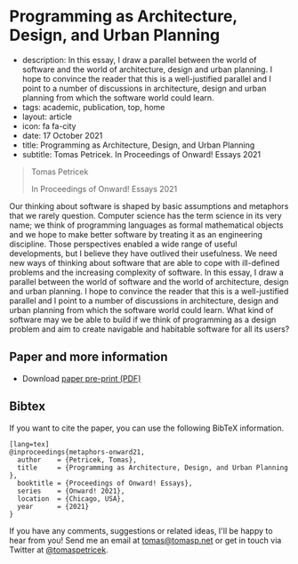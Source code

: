 # Programming as Architecture, Design, and Urban Planning

 - description: In this essay, I draw a parallel
     between the world of software and the world of architecture, design and urban planning. I hope to
     convince the reader that this is a well-justified parallel and I point to a number of discussions
     in architecture, design and urban planning from which the software world could learn.
 - tags: academic, publication, top, home
 - layout: article
 - icon: fa fa-city
 - date: 17 October 2021
 - title: Programming as Architecture, Design, and Urban Planning
 - subtitle: Tomas Petricek. In Proceedings of Onward! Essays 2021

> Tomas Petricek
>
> In Proceedings of Onward! Essays 2021

Our thinking about software is shaped by basic assumptions and metaphors that we rarely question.
Computer science has the term science in its very name; we think of programming languages as formal
mathematical objects and we hope to make better software by treating it as an engineering
discipline. Those perspectives enabled a wide range of useful developments, but I believe they have
outlived their usefulness. We need new ways of thinking about software that are able to cope with
ill-defined problems and the increasing complexity of software. In this essay, I draw a parallel
between the world of software and the world of architecture, design and urban planning. I hope to
convince the reader that this is a well-justified parallel and I point to a number of discussions
in architecture, design and urban planning from which the software world could learn. What kind of
software may we be able to build if we think of programming as a design problem and aim to create
navigable and habitable software for all its users?

## Paper and more information

 - Download [paper pre-print (PDF)](metaphors.pdf)

## <a id="cite">Bibtex</a>
If you want to cite the paper, you can use the following BibTeX information.

    [lang=tex]
    @inproceedings{metaphors-onward21,
      author    = {Petricek, Tomas},
      title     = {Programming as Architecture, Design, and Urban Planning },
      booktitle = {Proceedings of Onward! Essays},
      series    = {Onward! 2021},
      location  = {Chicago, USA},
      year      = {2021}
    }

If you have any comments, suggestions or related ideas, I'll be happy to
hear from you! Send me an email at [tomas@tomasp.net](mailto:tomas@tomasp.net)
or get in touch via Twitter at [@tomaspetricek](http://twitter.com/tomaspetricek).
